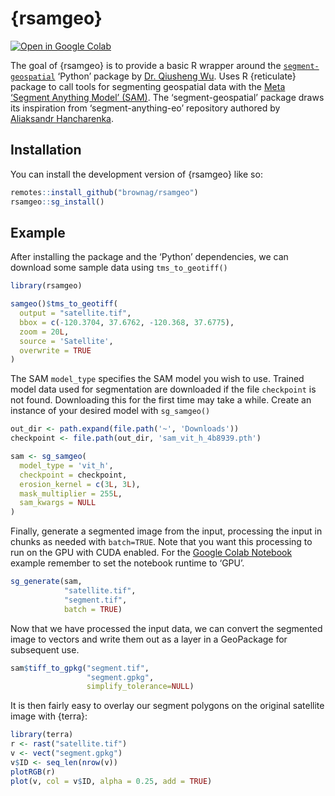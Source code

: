 
<!-- README.md is generated from README.Rmd. Please edit that file -->

# {rsamgeo}

<!-- badges: start -->

[![Open in Google
Colab](https://camo.githubusercontent.com/84f0493939e0c4de4e6dbe113251b4bfb5353e57134ffd9fcab6b8714514d4d1/68747470733a2f2f636f6c61622e72657365617263682e676f6f676c652e636f6d2f6173736574732f636f6c61622d62616467652e737667)](https://colab.research.google.com/drive/1DwHUc1Vpgg1dRTSKB7AY5puDM_2uB8MY?usp=sharing)
<!-- badges: end -->

The goal of {rsamgeo} is to provide a basic R wrapper around the
[`segment-geospatial`](https://github.com/opengeos/segment-geospatial)
‘Python’ package by [Dr. Qiusheng Wu](https://github.com/giswqs). Uses R
{reticulate} package to call tools for segmenting geospatial data with
the [Meta ‘Segment Anything Model’
(SAM)](https://github.com/facebookresearch/segment-anything). The
‘segment-geospatial’ package draws its inspiration from
‘segment-anything-eo’ repository authored by [Aliaksandr
Hancharenka](https://github.com/aliaksandr960).

## Installation

You can install the development version of {rsamgeo} like so:

``` r
remotes::install_github("brownag/rsamgeo")
rsamgeo::sg_install()
```

## Example

After installing the package and the ‘Python’ dependencies, we can
download some sample data using `tms_to_geotiff()`

``` r
library(rsamgeo)

samgeo()$tms_to_geotiff(
  output = "satellite.tif",
  bbox = c(-120.3704, 37.6762, -120.368, 37.6775),
  zoom = 20L,
  source = 'Satellite',
  overwrite = TRUE
)
```

The SAM `model_type` specifies the SAM model you wish to use. Trained
model data used for segmentation are downloaded if the file `checkpoint`
is not found. Downloading this for the first time may take a while.
Create an instance of your desired model with `sg_samgeo()`

``` r
out_dir <- path.expand(file.path('~', 'Downloads'))
checkpoint <- file.path(out_dir, 'sam_vit_h_4b8939.pth')

sam <- sg_samgeo(
  model_type = 'vit_h',
  checkpoint = checkpoint,
  erosion_kernel = c(3L, 3L),
  mask_multiplier = 255L,
  sam_kwargs = NULL
)
```

Finally, generate a segmented image from the input, processing the input
in chunks as needed with `batch=TRUE`. Note that you want this
processing to run on the GPU with CUDA enabled. For the [Google Colab
Notebook]((https://colab.research.google.com/drive/1DwHUc1Vpgg1dRTSKB7AY5puDM_2uB8MY?usp=sharing))
example remember to set the notebook runtime to ‘GPU’.

``` r
sg_generate(sam, 
            "satellite.tif", 
            "segment.tif", 
            batch = TRUE)
```

Now that we have processed the input data, we can convert the segmented
image to vectors and write them out as a layer in a GeoPackage for
subsequent use.

``` r
sam$tiff_to_gpkg("segment.tif",
                 "segment.gpkg",
                 simplify_tolerance=NULL)
```

It is then fairly easy to overlay our segment polygons on the original
satellite image with {terra}:

``` r
library(terra)
r <- rast("satellite.tif")
v <- vect("segment.gpkg")
v$ID <- seq_len(nrow(v))
plotRGB(r)
plot(v, col = v$ID, alpha = 0.25, add = TRUE)
```
